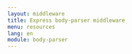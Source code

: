 ```yaml
---
layout: middleware
title: Express body-parser middleware
menu: resources
lang: en
module: body-parser
---
```

